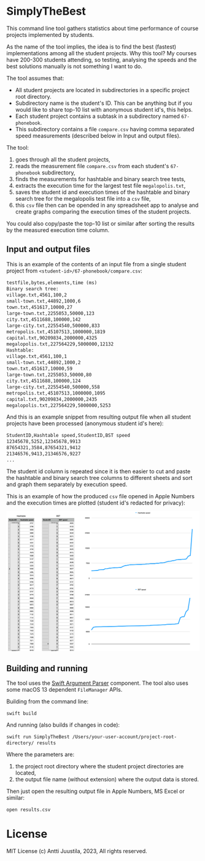 # SimplyTheBest

This command line tool gathers statistics about time performance of course projects implemented by students.

As the name of the tool implies, the idea is to find the best (fastest) implementations among all the student projects. Why this tool? My courses have 200-300 students attending, so testing, analysing the speeds and the best solutions manually is not something I want to do.

The tool assumes that:

* All student projects are located in subdirectories in a specific project root directory. 
* Subdirectory name is the student's ID. This can be anything but if you would like to share top-10 list with anonymous student id's, this helps.
* Each student project contains a subtask in a subdirectory named `67-phonebook`.
* This subdirectory contains a file `compare.csv` having comma separated speed measurements (described below in Input and output files).

The tool: 

1. goes through all the student projects,
2. reads the measurement file `compare.csv` from each student's `67-phonebook` subdirectory,
3. finds the measurements for hashtable and binary search tree tests,
4. extracts the execution time for the largest test file `megalopolis.txt`,
5. saves the student id and execution times of the hashtable and binary search tree for the megalopolis test file into a `csv` file,
6. this `csv` file then can be opended in any spreadsheet app to analyse and create graphs comparing the execution times of the student projects.

You could also copy/paste the top-10 list or similar after sorting the results by the measured execution time column.

## Input and output files

This is an example of the contents of an input file from a single student project from `<student-id>/67-phonebook/compare.csv`:

```console
testfile,bytes,elements,time (ms)
Binary search tree:
village.txt,4561,100,2
small-town.txt,44892,1000,6
town.txt,451617,10000,27
large-town.txt,2255053,50000,123
city.txt,4511688,100000,142
large-city.txt,22554540,500000,833
metropolis.txt,45107513,1000000,1819
capital.txt,90209834,2000000,4325
megalopolis.txt,227564229,5000000,12132
Hashtable:
village.txt,4561,100,1
small-town.txt,44892,1000,2
town.txt,451617,10000,59
large-town.txt,2255053,50000,80
city.txt,4511688,100000,124
large-city.txt,22554540,500000,558
metropolis.txt,45107513,1000000,1095
capital.txt,90209834,2000000,2435
megalopolis.txt,227564229,5000000,5253
```

And this is an example snippet from resulting output file when all student projects have been processed (anonymous student id's here):

```console
StudentID,Hashtable speed,StudentID,BST speed
12345678,5252,12345678,9913
87654321,3584,87654321,9412
21346576,9413,21346576,9227
...
```
The student id column is repeated since it is then easier to cut and paste the hashtable and binary search tree columns to different sheets and sort and graph them separately by execution speed.

This is an example of how the produced `csv` file opened in Apple Numbers and the execution times are plotted (student id's redacted for privacy):

![Plotted data columns in Apple Numbers](sample-analysis.png)

## Building and running

The tool uses the [Swift Argument Parser](https://github.com/apple/swift-argument-parser) component. The tool also uses some macOS 13 dependent `FileManager` APIs. 

Building from the command line:

```console
swift build
```

And running (also builds if changes in code):

```console
swift run SimplyTheBest /Users/your-user-account/project-root-directory/ results
```
Where the parameters are:

1. the project root directory where the student project directories are located,
2. the output file name (without extension) where the output data is stored.

Then just open the resulting output file in Apple Numbers, MS Excel or similar:

```console
open results.csv
```

# License

MIT License
(c) Antti Juustila, 2023, All rights reserved.

